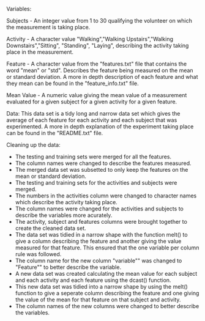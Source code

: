 Variables:

  Subjects - An integer value from 1 to 30 qualifying the volunteer on which the measurement is taking place.
  
  Activity - A character value "Walking","Walking Upstairs","Walking Downstairs","Sitting", "Standing", "Laying", describing the activity taking place in the measurement.
  
  Feature - A character value from the "features.txt" file that contains the word "mean" or "std". Describes the feature being measured on the mean or standard deviation. A more in depth description of each feature and what they mean can be found in the "feature_info.txt" file. 
  
  Mean Value - A numeric value giving the mean value of a measurement evaluated for a given subject for a given activity for a given feature.
  
Data:
  This data set is a tidy long and narrow data set which gives the average of each feature for each activity and each subject that was experimented. 
  A more in depth explanation of the experiment taking place can be found in the "README.txt" file.
  
Cleaning up the data:
- The testing and training sets were merged for all the features.
- The column names were changed to describe the features measured.
- The merged data set was subsetted to only keep the features on the mean or standard deviation.
- The testing and training sets for the activities and subjects were merged.
- The numbers in the activities column were changed to character names which describe the activity taking place.
- The column names were changed for the activities and subjects to describe the variables more acurately.
- The activity, subject and features columns were brought together to create the cleaned data set.
- The data set was tidied in a narrow shape with the function melt() to give a column describing the feature and another giving the value measured for that feature. This ensured that the one variable per column rule was followed.
- The column name for the new column "variable"" was changed to "Feature"" to better describe the variable.
- A new data set was created calculating the mean value for each subject and each activity and each feature using the dcast() function.
- This new data set was tidied into a narrow shape by using the melt() function to give a seperate column describing the feature and one giving the value of the mean for that feature on that subject and activity.
- The column names of the new columns were changed to better describe the variables.

  